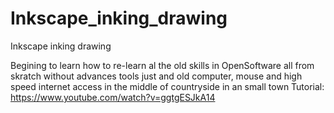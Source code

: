 # Inkscape_inking_drawing
Inkscape inking drawing

Begining to learn how to re-learn al the old skills in OpenSoftware all from skratch without advances tools just and old computer, mouse and high speed internet access in the middle of countryside in an small town
Tutorial:
https://www.youtube.com/watch?v=ggtgESJkA14
